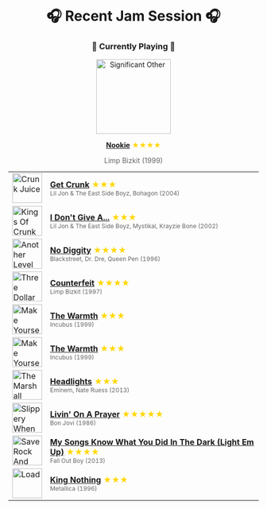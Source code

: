 <div align='center'>

# 🎧 Recent Jam Session 🎧

<h3>🎵 Currently Playing 🎵</h3>

<a href="https://open.spotify.com/track/1TEZWG1FdjzDdercCguTwj"><img src="https://i.scdn.co/image/ab67616d0000b2733783782de74f61e36795bf9c" width="150" height="150" alt="Significant Other" /></a>

<b><a href="https://open.spotify.com/track/1TEZWG1FdjzDdercCguTwj">Nookie</a></b><span style="color: gold;"> ★★★★</span>

<span style="color: #666;">Limp Bizkit (1999)</span>

<table style='margin: 0 auto; max-width: 550px;'>
<tr>
<td width="60"><a href="https://open.spotify.com/track/39jxVaEhI8R7csdu7GAjmL"><img src="https://i.scdn.co/image/ab67616d0000b2734ab521cf16202a5bc5f72cfe" width="60" height="60" alt="Crunk Juice" /></a></td>
<td><b><a href="https://open.spotify.com/track/39jxVaEhI8R7csdu7GAjmL">Get Crunk</a></b> <span style="color: gold;"> ★★★</span><br><span style="font-size: 12px; color: #666;">Lil Jon & The East Side Boyz, Bohagon (2004)</span></td>
</tr>
<tr>
<td width="60"><a href="https://open.spotify.com/track/6uWliNGZEZKGMPwSwccdjG"><img src="https://i.scdn.co/image/ab67616d0000b2733ba0e7112f965bfda72b1c5b" width="60" height="60" alt="Kings Of Crunk" /></a></td>
<td><b><a href="https://open.spotify.com/track/6uWliNGZEZKGMPwSwccdjG">I Don't Give A...</a></b> <span style="color: gold;"> ★★★</span><br><span style="font-size: 12px; color: #666;">Lil Jon & The East Side Boyz, Mystikal, Krayzie Bone (2002)</span></td>
</tr>
<tr>
<td width="60"><a href="https://open.spotify.com/track/6MdqqkQ8sSC0WB4i8PyRuQ"><img src="https://i.scdn.co/image/ab67616d0000b27303ca37157b9ceefbe8fe225b" width="60" height="60" alt="Another Level" /></a></td>
<td><b><a href="https://open.spotify.com/track/6MdqqkQ8sSC0WB4i8PyRuQ">No Diggity</a></b> <span style="color: gold;"> ★★★★</span><br><span style="font-size: 12px; color: #666;">Blackstreet, Dr. Dre, Queen Pen (1996)</span></td>
</tr>
<tr>
<td width="60"><a href="https://open.spotify.com/track/2nMN06ZdkOyGrhSDt9CKah"><img src="https://i.scdn.co/image/ab67616d0000b273946301359b8ad60772671b8f" width="60" height="60" alt="Three Dollar Bill, Y'all $" /></a></td>
<td><b><a href="https://open.spotify.com/track/2nMN06ZdkOyGrhSDt9CKah">Counterfeit</a></b> <span style="color: gold;"> ★★★★</span><br><span style="font-size: 12px; color: #666;">Limp Bizkit (1997)</span></td>
</tr>
<tr>
<td width="60"><a href="https://open.spotify.com/track/0LkssuXRYPFYapjXH9pJBX"><img src="https://i.scdn.co/image/ab67616d0000b27374fad40214d982351347e46e" width="60" height="60" alt="Make Yourself" /></a></td>
<td><b><a href="https://open.spotify.com/track/0LkssuXRYPFYapjXH9pJBX">The Warmth</a></b> <span style="color: gold;"> ★★★</span><br><span style="font-size: 12px; color: #666;">Incubus (1999)</span></td>
</tr>
<tr>
<td width="60"><a href="https://open.spotify.com/track/0LkssuXRYPFYapjXH9pJBX"><img src="https://i.scdn.co/image/ab67616d0000b27374fad40214d982351347e46e" width="60" height="60" alt="Make Yourself" /></a></td>
<td><b><a href="https://open.spotify.com/track/0LkssuXRYPFYapjXH9pJBX">The Warmth</a></b> <span style="color: gold;"> ★★★</span><br><span style="font-size: 12px; color: #666;">Incubus (1999)</span></td>
</tr>
<tr>
<td width="60"><a href="https://open.spotify.com/track/222dTwr5XeEgAzEtsrQA0R"><img src="https://i.scdn.co/image/ab67616d0000b273c6338d684995af10c2bf0533" width="60" height="60" alt="The Marshall Mathers LP2 (Deluxe)" /></a></td>
<td><b><a href="https://open.spotify.com/track/222dTwr5XeEgAzEtsrQA0R">Headlights</a></b> <span style="color: gold;"> ★★★</span><br><span style="font-size: 12px; color: #666;">Eminem, Nate Ruess (2013)</span></td>
</tr>
<tr>
<td width="60"><a href="https://open.spotify.com/track/37ZJ0p5Jm13JPevGcx4SkF"><img src="https://i.scdn.co/image/ab67616d0000b2731336b31b6a1799f0de5807ac" width="60" height="60" alt="Slippery When Wet" /></a></td>
<td><b><a href="https://open.spotify.com/track/37ZJ0p5Jm13JPevGcx4SkF">Livin' On A Prayer</a></b> <span style="color: gold;"> ★★★★★</span><br><span style="font-size: 12px; color: #666;">Bon Jovi (1986)</span></td>
</tr>
<tr>
<td width="60"><a href="https://open.spotify.com/track/7s0lDK7y3XLmI7tcsRAbW0"><img src="https://i.scdn.co/image/ab67616d0000b27360c84f44c080824ce336e1a1" width="60" height="60" alt="Save Rock And Roll" /></a></td>
<td><b><a href="https://open.spotify.com/track/7s0lDK7y3XLmI7tcsRAbW0">My Songs Know What You Did In The Dark (Light Em Up)</a></b> <span style="color: gold;"> ★★★★</span><br><span style="font-size: 12px; color: #666;">Fall Out Boy (2013)</span></td>
</tr>
<tr>
<td width="60"><a href="https://open.spotify.com/track/140u2dqlZbpi4ZLgeolKqA"><img src="https://i.scdn.co/image/ab67616d0000b2730a3eb7ef6df5732fc6fa77ec" width="60" height="60" alt="Load" /></a></td>
<td><b><a href="https://open.spotify.com/track/140u2dqlZbpi4ZLgeolKqA">King Nothing</a></b> <span style="color: gold;"> ★★★</span><br><span style="font-size: 12px; color: #666;">Metallica (1996)</span></td>
</tr>
</table>
</div>

